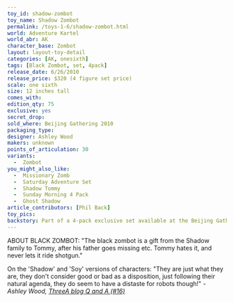 ```yaml
---
toy_id: shadow-zombot
toy_name: Shadow Zombot
permalink: /toys-1-6/shadow-zombot.html
world: Adventure Kartel
world_abr: AK
character_base: Zombot
layout: layout-toy-detail
categories: [AK, onesixth]
tags: [Black Zombot, set, 4pack]
release_date: 6/26/2010
release_price: $320 (4 figure set price)
scale: one sixth
size: 12 inches tall
comes_with: 
edition_qty: 75
exclusive: yes
secret_drop:
sold_where: Beijing Gathering 2010
packaging_type: 
designer: Ashley Wood
makers: unknown
points_of_articulation: 30
variants: 
  -  Zombot
you_might_also_like:
  -  Missionary Zomb
  -  Saturday Adventure Set
  -  Shadow Tommy
  -  Sunday Morning 4 Pack
  -  Ghost Shadow
article_contributors: [Phil Back]
toy_pics:
backstory: Part of a 4-pack exclusive set available at the Beijing Gathering 2010. Set included Ghost Shadow, Missionary Zomb, Shadow Tommy, Shadow Zombot
---
```

ABOUT BLACK ZOMBOT: 
"The black zombot is a gift from the Shadow family to Tommy, after his father goes missing etc. Tommy hates it, and never lets it ride shotgun."

On the 'Shadow' and 'Soy' versions of characters:
"They are just what they are, they don't consider good or bad as a disposition, just following their natural agenda, they do seem to have a distaste for robots though!"
<cite>- Ashley Wood, <a href="http://worldof3alegion.forumotion.com/t287-qa-sessions-with-ashley-wood" target="_blank">ThreeA blog Q and A (#16)</a></cite>
 